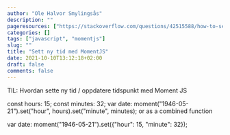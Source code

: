 ```yaml
---
author: "Ole Halvor Smylingsås"
description: ""
pageresources: ["https://stackoverflow.com/questions/42515588/how-to-set-time-with-date-in-momentjs"]
categories: []
tags: ["javascript", "momentjs"]     
slug: ""
title: "Sett ny tid med MomentJS"
date: 2021-10-10T13:12:18+02:00
draft: false
comments: false
---
```


TIL: Hvordan sette ny tid / oppdatere tidspunkt med Moment JS
<!--more-->
const hours: 15;
const minutes: 32;
var date: moment("1946-05-21").set("hour", hours).set("minute", minutes);
or as a combined function

var date: moment("1946-05-21").set({"hour": 15, "minute": 32});